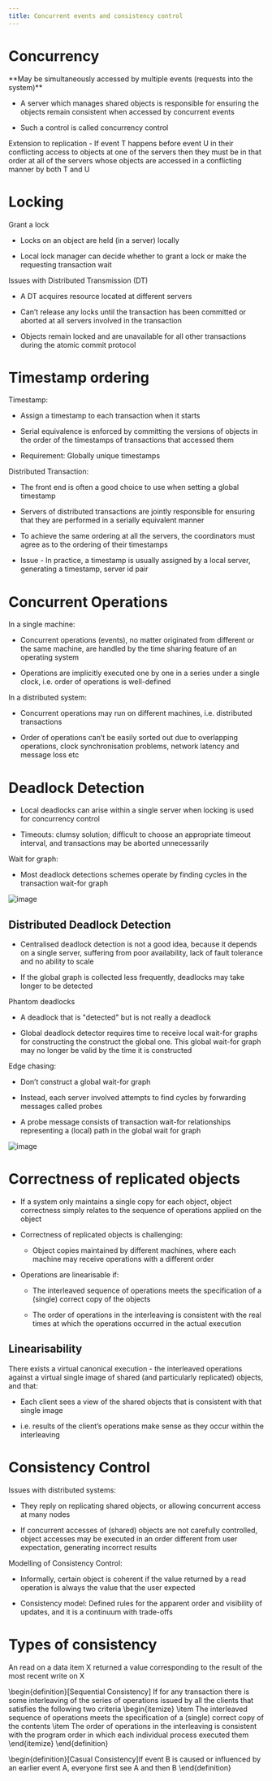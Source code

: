 ```yaml
---
title: Concurrent events and consistency control
---
```


# Concurrency

<Definition name="Shared Object">
  **May be simultaneously accessed by multiple events (requests into the system)**
</Definition>

- A server which manages shared objects is responsible for ensuring
  the objects remain consistent when accessed by concurrent events

- Such a control is called concurrency control

Extension to replication - If event T happens before event U in their
conflicting access to objects at one of the servers then they must be in
that order at all of the servers whose objects are accessed in a
conflicting manner by both T and U

# Locking

Grant a lock

- Locks on an object are held (in a server) locally

- Local lock manager can decide whether to grant a lock or make the
  requesting transaction wait

Issues with Distributed Transmission (DT)

- A DT acquires resource located at different servers

- Can’t release any locks until the transaction has been committed or
  aborted at all servers involved in the transaction

- Objects remain locked and are unavailable for all other transactions
  during the atomic commit protocol

# Timestamp ordering

Timestamp:

- Assign a timestamp to each transaction when it starts

- Serial equivalence is enforced by committing the versions of objects
  in the order of the timestamps of transactions that accessed them

- Requirement: Globally unique timestamps

Distributed Transaction:

- The front end is often a good choice to use when setting a global
  timestamp

- Servers of distributed transactions are jointly responsible for
  ensuring that they are performed in a serially equivalent manner

- To achieve the same ordering at all the servers, the coordinators
  must agree as to the ordering of their timestamps

- Issue - In practice, a timestamp is usually assigned by a local
  server, generating a timestamp, server id pair

# Concurrent Operations

In a single machine:

- Concurrent operations (events), no matter originated from different
  or the same machine, are handled by the time sharing feature of an
  operating system

- Operations are implicitly executed one by one in a series under a
  single clock, i.e. order of operations is well-defined

In a distributed system:

- Concurrent operations may run on different machines, i.e.
  distributed transactions

- Order of operations can’t be easily sorted out due to overlapping
  operations, clock synchronisation problems, network latency and
  message loss etc

# Deadlock Detection

- Local deadlocks can arise within a single server when locking is
  used for concurrency control

- Timeouts: clumsy solution; difficult to choose an appropriate
  timeout interval, and transactions may be aborted unnecessarily

Wait for graph:

- Most deadlock detections schemes operate by finding cycles in the
  transaction wait-for graph

![image](/img/Year_2/Networks_and_Systems/Distributed_Systems/Consistency/Wait-for.png)

## Distributed Deadlock Detection

- Centralised deadlock detection is not a good idea, because it
  depends on a single server, suffering from poor availability, lack
  of fault tolerance and no ability to scale

- If the global graph is collected less frequently, deadlocks may take
  longer to be detected

Phantom deadlocks

- A deadlock that is "detected" but is not really a deadlock

- Global deadlock detector requires time to receive local wait-for
  graphs for constructing the construct the global one. This global
  wait-for graph may no longer be valid by the time it is constructed

Edge chasing:

- Don’t construct a global wait-for graph

- Instead, each server involved attempts to find cycles by forwarding
  messages called probes

- A probe message consists of transaction wait-for relationships
  representing a (local) path in the global wait for graph

![image](/img/Year_2/Networks_and_Systems/Distributed_Systems/Consistency/Edge_Chasing.png)

# Correctness of replicated objects

- If a system only maintains a single copy for each object, object
  correctness simply relates to the sequence of operations applied on
  the object

- Correctness of replicated objects is challenging:

  - Object copies maintained by different machines, where each
    machine may receive operations with a different order

- Operations are linearisable if:

  - The interleaved sequence of operations meets the specification
    of a (single) correct copy of the objects

  - The order of operations in the interleaving is consistent with
    the real times at which the operations occurred in the actual
    execution

## Linearisability

There exists a virtual canonical execution - the interleaved operations
against a virtual single image of shared (and particularly replicated)
objects, and that:

- Each client sees a view of the shared objects that is consistent
  with that single image

- i.e. results of the client’s operations make sense as they occur
  within the interleaving

# Consistency Control

Issues with distributed systems:

- They reply on replicating shared objects, or allowing concurrent
  access at many nodes

- If concurrent accesses of (shared) objects are not carefully
  controlled, object accesses may be executed in an order different
  from user expectation, generating incorrect results

Modelling of Consistency Control:

- Informally, certain object is coherent if the value returned by a
  read operation is always the value that the user expected

- Consistency model: Defined rules for the apparent order and
  visibility of updates, and it is a continuum with trade-offs

# Types of consistency

<Definition name="Strict Consistency">
  An read on a data item X returned a value corresponding to the result of the most recent write on X
</Definition>

\begin{definition}[Sequential Consistency] If for any transaction there is some interleaving of the series of operations issued by all the clients that satisfies the following two criteria
\begin{itemize}
\item The interleaved sequence of operations meets the specification of a (single) correct copy of the contents
\item The order of operations in the interleaving is consistent with the program order in which each individual process executed them
\end{itemize}
\end{definition}

\begin{definition}[Casual Consistency]If event B is caused or influenced by an earlier event A, everyone first see A and then B
\end{definition}
